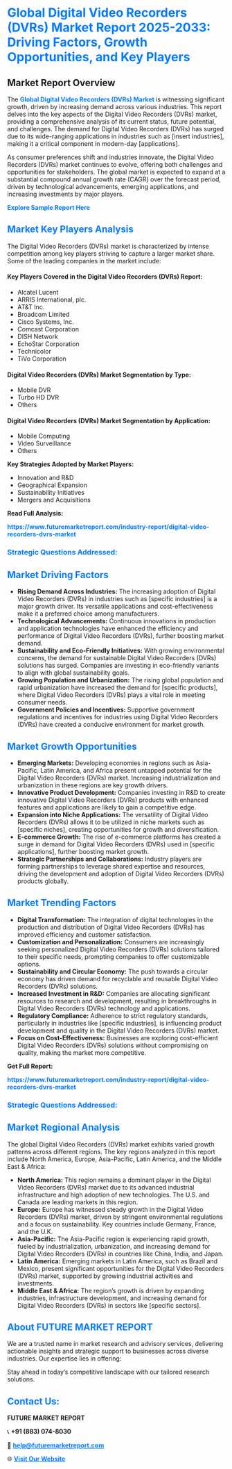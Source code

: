 <h1 style="color: #007BFF;">Global Digital Video Recorders (DVRs) Market Report 2025-2033: Driving Factors, Growth Opportunities, and Key Players</h1>

<section id="overview">
<h2>Market Report Overview</h2>
<p>The <a href="https://www.futuremarketreport.com/industry-report/digital-video-recorders-dvrs-market" style="color: #007BFF; text-decoration: none;"><strong>Global Digital Video Recorders (DVRs) Market</strong></a> is witnessing significant growth, driven by increasing demand across various industries. This report delves into the key aspects of the Digital Video Recorders (DVRs) market, providing a comprehensive analysis of its current status, future potential, and challenges. The demand for Digital Video Recorders (DVRs) has surged due to its wide-ranging applications in industries such as [insert industries], making it a critical component in modern-day [applications].</p>
<p>As consumer preferences shift and industries innovate, the Digital Video Recorders (DVRs) market continues to evolve, offering both challenges and opportunities for stakeholders. The global market is expected to expand at a substantial compound annual growth rate (CAGR) over the forecast period, driven by technological advancements, emerging applications, and increasing investments by major players.</p>
</section>

<section id="overview">
<p><a href="https://www.futuremarketreport.com/request-sample/reportId=62847" style="color: #007BFF; text-decoration: none;"><strong>Explore Sample Report Here</strong></a></p>
</section>

<section id="key-players">
<h2 style="color: #007BFF;">Market Key Players Analysis</h2>
<p>The Digital Video Recorders (DVRs) market is characterized by intense competition among key players striving to capture a larger market share. Some of the leading companies in the market include:</p>
<h4>Key Players Covered in the Digital Video Recorders (DVRs) Report:</h4>
<ul><li>Alcatel Lucent</li><li>ARRIS International, plc.</li><li>AT&amp;T Inc.</li><li>Broadcom Limited</li><li>Cisco Systems, Inc.</li><li>Comcast Corporation</li><li>DISH Network</li><li>EchoStar Corporation</li><li>Technicolor</li><li>TiVo Corporation</li></ul>
<h4>Digital Video Recorders (DVRs) Market Segmentation by Type:</h4>
<ul><li>Mobile DVR</li><li>Turbo HD DVR</li><li>Others</li></ul>

<h4>Digital Video Recorders (DVRs) Market Segmentation by Application:</h4>
<ul><li>Mobile Computing</li><li>Video Surveillance</li><li>Others</li></ul>
<p><strong>Key Strategies Adopted by Market Players:</strong></p>
<ul>
<li>Innovation and R&D</li>
<li>Geographical Expansion</li>
<li>Sustainability Initiatives</li>
<li>Mergers and Acquisitions</li>
</ul>
</section>

<section>
<p><strong>Read Full Analysis: </strong></p><a href="https://www.futuremarketreport.com/industry-report/digital-video-recorders-dvrs-market" style="color: #007BFF; text-decoration: none;"><strong>https://www.futuremarketreport.com/industry-report/digital-video-recorders-dvrs-market</strong></a>
<h3 style="color: #007BFF;">Strategic Questions Addressed:</h3>
</section>

<section id="driving-factors">
<h2 style="color: #007BFF;">Market Driving Factors</h2>
<ul>
<li><strong>Rising Demand Across Industries:</strong> The increasing adoption of Digital Video Recorders (DVRs) in industries such as [specific industries] is a major growth driver. Its versatile applications and cost-effectiveness make it a preferred choice among manufacturers.</li>
<li><strong>Technological Advancements:</strong> Continuous innovations in production and application technologies have enhanced the efficiency and performance of Digital Video Recorders (DVRs), further boosting market demand.</li>
<li><strong>Sustainability and Eco-Friendly Initiatives:</strong> With growing environmental concerns, the demand for sustainable Digital Video Recorders (DVRs) solutions has surged. Companies are investing in eco-friendly variants to align with global sustainability goals.</li>
<li><strong>Growing Population and Urbanization:</strong> The rising global population and rapid urbanization have increased the demand for [specific products], where Digital Video Recorders (DVRs) plays a vital role in meeting consumer needs.</li>
<li><strong>Government Policies and Incentives:</strong> Supportive government regulations and incentives for industries using Digital Video Recorders (DVRs) have created a conducive environment for market growth.</li>
</ul>
</section>

<section id="growth-opportunities">
<h2 style="color: #007BFF;">Market Growth Opportunities</h2>
<ul>
<li><strong>Emerging Markets:</strong> Developing economies in regions such as Asia-Pacific, Latin America, and Africa present untapped potential for the Digital Video Recorders (DVRs) market. Increasing industrialization and urbanization in these regions are key growth drivers.</li>
<li><strong>Innovative Product Development:</strong> Companies investing in R&D to create innovative Digital Video Recorders (DVRs) products with enhanced features and applications are likely to gain a competitive edge.</li>
<li><strong>Expansion into Niche Applications:</strong> The versatility of Digital Video Recorders (DVRs) allows it to be utilized in niche markets such as [specific niches], creating opportunities for growth and diversification.</li>
<li><strong>E-commerce Growth:</strong> The rise of e-commerce platforms has created a surge in demand for Digital Video Recorders (DVRs) used in [specific applications], further boosting market growth.</li>
<li><strong>Strategic Partnerships and Collaborations:</strong> Industry players are forming partnerships to leverage shared expertise and resources, driving the development and adoption of Digital Video Recorders (DVRs) products globally.</li>
</ul>
</section>

<section id="trending-factors">
<h2 style="color: #007BFF;">Market Trending Factors</h2>
<ul>
<li><strong>Digital Transformation:</strong> The integration of digital technologies in the production and distribution of Digital Video Recorders (DVRs) has improved efficiency and customer satisfaction.</li>
<li><strong>Customization and Personalization:</strong> Consumers are increasingly seeking personalized Digital Video Recorders (DVRs) solutions tailored to their specific needs, prompting companies to offer customizable options.</li>
<li><strong>Sustainability and Circular Economy:</strong> The push towards a circular economy has driven demand for recyclable and reusable Digital Video Recorders (DVRs) solutions.</li>
<li><strong>Increased Investment in R&D:</strong> Companies are allocating significant resources to research and development, resulting in breakthroughs in Digital Video Recorders (DVRs) technology and applications.</li>
<li><strong>Regulatory Compliance:</strong> Adherence to strict regulatory standards, particularly in industries like [specific industries], is influencing product development and quality in the Digital Video Recorders (DVRs) market.</li>
<li><strong>Focus on Cost-Effectiveness:</strong> Businesses are exploring cost-efficient Digital Video Recorders (DVRs) solutions without compromising on quality, making the market more competitive.</li>
</ul>
</section>

<section>
<p><strong>Get Full Report: </strong></p><a href="https://www.futuremarketreport.com/industry-report/digital-video-recorders-dvrs-market" style="color: #007BFF; text-decoration: none;"><strong>https://www.futuremarketreport.com/industry-report/digital-video-recorders-dvrs-market</strong></a>
<h3 style="color: #007BFF;">Strategic Questions Addressed:</h3>
</section>


<section id="regional-analysis">
<h2 style="color: #007BFF;">Market Regional Analysis</h2>
<p>The global Digital Video Recorders (DVRs) market exhibits varied growth patterns across different regions. The key regions analyzed in this report include North America, Europe, Asia-Pacific, Latin America, and the Middle East & Africa:</p>
<ul>
<li><strong>North America:</strong> This region remains a dominant player in the Digital Video Recorders (DVRs) market due to its advanced industrial infrastructure and high adoption of new technologies. The U.S. and Canada are leading markets in this region.</li>
<li><strong>Europe:</strong> Europe has witnessed steady growth in the Digital Video Recorders (DVRs) market, driven by stringent environmental regulations and a focus on sustainability. Key countries include Germany, France, and the U.K.</li>
<li><strong>Asia-Pacific:</strong> The Asia-Pacific region is experiencing rapid growth, fueled by industrialization, urbanization, and increasing demand for Digital Video Recorders (DVRs) in countries like China, India, and Japan.</li>
<li><strong>Latin America:</strong> Emerging markets in Latin America, such as Brazil and Mexico, present significant opportunities for the Digital Video Recorders (DVRs) market, supported by growing industrial activities and investments.</li>
<li><strong>Middle East & Africa:</strong> The region’s growth is driven by expanding industries, infrastructure development, and increasing demand for Digital Video Recorders (DVRs) in sectors like [specific sectors].</li>
</ul>
</section>

<footer>
<h2 style="color: #007BFF;">About FUTURE MARKET REPORT</h2>
<p>We are a trusted name in market research and advisory services, delivering actionable insights and strategic support to businesses across diverse industries. Our expertise lies in offering:</p>

<p>Stay ahead in today’s competitive landscape with our tailored research solutions.</p>

<h2 style="color: #007BFF;">Contact Us:</h2>
<p><strong>FUTURE MARKET REPORT</strong></p>
<p>📞 <strong>+91 (883) 074-8030</strong></p>
<p>📧 <strong><a href="mailto:help@futuremarketreport.com" style="color: #007BFF;">help@futuremarketreport.com</a></strong></p>
<p>🌐 <strong><a href="https://www.futuremarketreport.com/" style="color: #007BFF;">Visit Our Website</a></strong></p>
</footer>